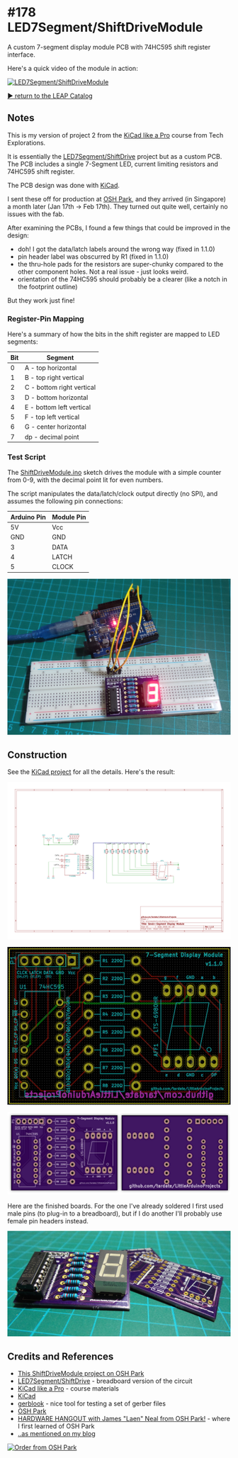 # #178 LED7Segment/ShiftDriveModule

A custom 7-segment display module PCB with 74HC595 shift register interface.

Here's a quick video of the module in action:

[![LED7Segment/ShiftDriveModule](http://img.youtube.com/vi/7cgd1EV6CqY/0.jpg)](http://www.youtube.com/watch?v=7cgd1EV6CqY)


[:arrow_forward: return to the LEAP Catalog](https://leap.tardate.com)

## Notes

This is my version of project 2 from the
[KiCad like a Pro](http://txplore.tv/courses/kicad-pro)
course from Tech Explorations.

It is essentially the [LED7Segment/ShiftDrive](../ShiftDrive) project but as a custom PCB.
The PCB includes a single 7-Segment LED, current limiting resistors and 74HC595 shift register.

The PCB design was done with [KiCad](http://kicad-pcb.org/).

I sent these off for production at [OSH Park](https://oshpark.com/shared_projects/gs9XjBpw), and they arrived (in Singapore) a month later (Jan 17th -> Feb 17th). They turned out quite well, certainly no issues with the fab.

After examining the PCBs, I found a few things that could be improved in the design:
* doh! I got the data/latch labels around the wrong way (fixed in 1.1.0)
* pin header label was obscurred by R1 (fixed in 1.1.0)
* the thru-hole pads for the resistors are super-chunky compared to the other component holes. Not a real issue - just looks weird.
* orientation of the 74HC595 should probably be a clearer (like a notch in the footprint outline)

But they work just fine!

### Register-Pin Mapping

Here's a summary of how the bits in the shift register are mapped to LED segments:

| Bit | Segment                    |
|-----|----------------------------|
|  0  |  A - top horizontal        |
|  1  |  B - top right vertical    |
|  2  |  C - bottom right vertical |
|  3  |  D - bottom horizontal     |
|  4  |  E - bottom left vertical  |
|  5  |  F - top left vertical     |
|  6  |  G - center  horizontal    |
|  7  |  dp - decimal point        |

### Test Script

The [ShiftDriveModule.ino](./ShiftDriveModule.ino) sketch drives the module with a simple counter from 0-9, with the decimal point lit for even numbers.

The script manipulates the data/latch/clock output directly (no SPI), and assumes the following pin connections:

| Arduino Pin | Module Pin |
|-------------|------------|
| 5V          | Vcc        |
| GND         | GND        |
| 3           | DATA       |
| 4           | LATCH      |
| 5           | CLOCK      |

![Demo](./assets/ShiftDriveModule_demo.jpg?raw=true)

## Construction

See the [KiCad project](./kicad_project/sevensegment_led_display_module.pro) for all the details. Here's the result:

![The Schematic](./assets/ShiftDriveModule_schematic.png?raw=true)

![PCB](./assets/ShiftDriveModule_pcb.png?raw=true)

![PCB render](./assets/ShiftDriveModule_pcb_render.png?raw=true)

Here are the finished boards. For the one I've already soldered I first used male pins (to plug-in to a breadboard),
but if I do another I'll probably use female pin headers instead.

![Build](./assets/ShiftDriveModule_build.jpg?raw=true)

## Credits and References
* [This ShiftDriveModule project on OSH Park](https://oshpark.com/shared_projects/gs9XjBpw)
* [LED7Segment/ShiftDrive](../ShiftDrive) - breadboard version of the circuit
* [KiCad like a Pro](http://txplore.tv/courses/kicad-pro) - course materials
* [KiCad](http://kicad-pcb.org/)
* [gerblook](http://gerblook.org/) - nice tool for testing a set of gerber files
* [OSH Park](https://oshpark.com/)
* [HARDWARE HANGOUT with James "Laen" Neal from OSH Park!](https://www.youtube.com/watch?v=XssjD97-xGM) - where I first learned of OSH Park
* [..as mentioned on my blog](https://blog.tardate.com/2016/02/littlearduinoprojects178-making-7.html)

<a href="https://oshpark.com/shared_projects/gs9XjBpw"><img src="https://a800d827b6de8403a51e-6ffc2e718631809086ea40332b2055f7.ssl.cf1.rackcdn.com/assets/badge-5b7ec47045b78aef6eb9d83b3bac6b1920de805e9a0c227658eac6e19a045b9c.png" alt="Order from OSH Park"></img></a>
